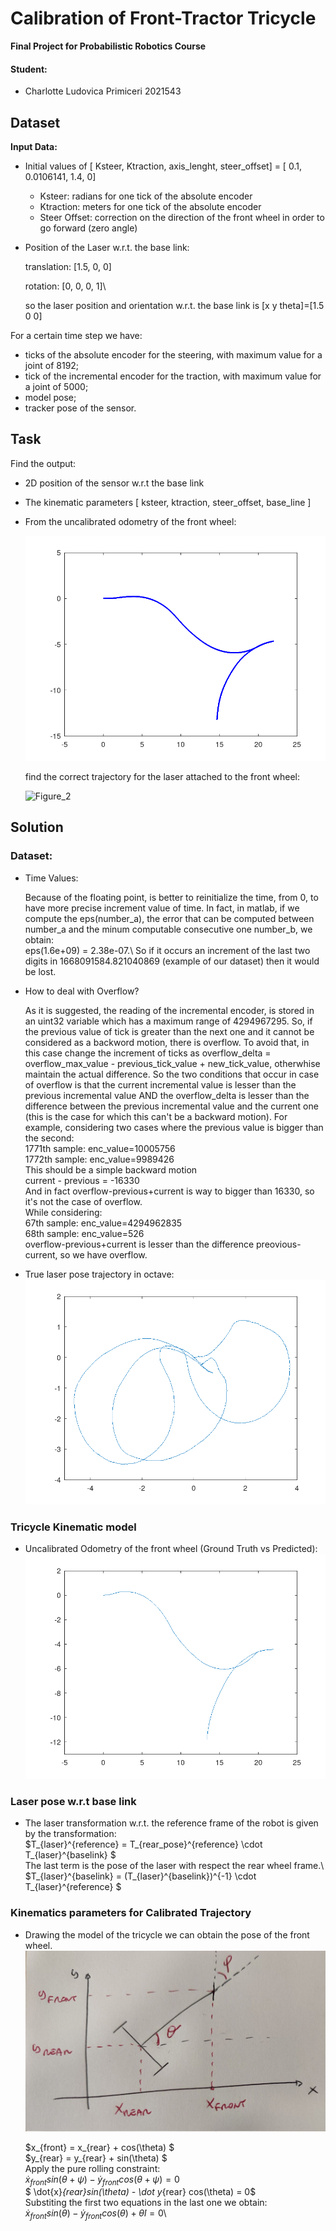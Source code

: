 # Calibration of Front-Tractor Tricycle

**Final Project for Probabilistic Robotics Course**

#### Student:
- Charlotte Ludovica Primiceri 2021543

## Dataset

**Input Data:**

- Initial values of [ Ksteer, Ktraction, axis_lenght, steer_offset] = [ 0.1, 0.0106141, 1.4, 0]
  - Ksteer: radians for one tick of the absolute encoder
  - Ktraction: meters for one tick of the absolute encoder
  - Steer Offset: correction on the direction of the front wheel in order to go forward (zero angle)
    
- Position of the Laser w.r.t. the base link:
  
  translation: [1.5, 0, 0]
  
  rotation: [0, 0, 0, 1]\
 
  so the laser position and orientation w.r.t. the base link is [x y theta]=[1.5 0 0]

For a certain time step we have:
- ticks of the absolute encoder for the steering, with maximum value for a joint of 8192;
- tick of the incremental encoder for the traction, with maximum value for a joint of 5000;
- model pose;
- tracker pose of the sensor. 


## Task

Find the output:
- 2D position of the sensor w.r.t the base link
- The kinematic parameters [ ksteer, ktraction, steer_offset, base_line ]
- From the uncalibrated odometry of the front wheel: 

  ![Figure_1](https://github.com/CharlottePrimiceri/ProbabilisticRobotics/blob/main/04-Calibration/images/uncalibrated_odometry_ground_truth.png)

  find the correct trajectory for the laser attached to the front wheel:

  ![Figure_2](https://github.com/user-attachments/assets/ca34aed1-7f20-48aa-b1fd-7660e9ba3524)

## Solution

### Dataset:
- Time Values:

  Because of the floating point, is better to reinitialize the time, from 0, to have more precise increment value of time. In fact, in matlab, if we compute the eps(number_a), the error that can be computed between number_a and the minum computable consecutive one number_b, we obtain: \
  eps(1.6e+09) = 2.38e-07.\ 
  So if it occurs  an increment of the last two digits in 1668091584.821040869 (example of our dataset) then it would be lost. 

- How to deal with Overflow?

  As it is suggested, the reading of the incremental encoder, is stored in an uint32 variable which has a maximum range of 4294967295. 
  So, if the previous value of tick is greater than the next one and it cannot be considered as a backword motion, there is overflow. To avoid that, in this case change the increment of ticks as overflow_delta = overflow_max_value - previous_tick_value + new_tick_value, otherwhise maintain the actual difference. So the two conditions that occur in case of overflow is that the current incremental value is lesser than the previous incremental value AND the overflow_delta is lesser than the difference between the previous incremental value and the current one (this is the case for which this can't be a backward motion).
  For example, considering two cases where the previous value is bigger than the second: \
  1771th sample: enc_value=10005756\
  1772th sample: enc_value=9989426\
  This should be a simple backward motion\
  current - previous = -16330\
  And in fact overflow-previous+current is way to bigger than 16330, so it's not the case of overflow.\
  While considering:\
  67th sample: enc_value=4294962835\
  68th sample: enc_value=526\
  overflow-previous+current is lesser than the difference preovious-current, so we have overflow. 

- True laser pose trajectory in octave:
   ![Figure_3](https://github.com/CharlottePrimiceri/ProbabilisticRobotics/blob/main/04-Calibration/images/true_traj_octave.png)

### Tricycle Kinematic model

- Uncalibrated Odometry of the front wheel (Ground Truth vs Predicted):
   ![Figure_4](https://github.com/CharlottePrimiceri/ProbabilisticRobotics/blob/main/04-Calibration/images/predicted_uncalibrated_odometry.png)
 

### Laser pose w.r.t base link

- The laser transformation w.r.t. the reference frame of the robot is given by the transformation:\
  $T_{laser}^{reference} = T_{rear_pose}^{reference} \cdot T_{laser}^{baselink} \$\
  The last term is the pose of the laser with respect the rear wheel frame.\ 
  $T_{laser}^{baselink} = (T_{laser}^{baselink})^{-1} \cdot T_{laser}^{reference} \$

### Kinematics parameters for Calibrated Trajectory
  
- Drawing the model of the tricycle we can obtain the pose of the front wheel.
   ![Figure 5](https://github.com/CharlottePrimiceri/ProbabilisticRobotics/blob/main/04-Calibration/images/tricycle.jpg)
   
   $x_{front} = x_{rear} + cos(\theta) $\
   $y_{rear} = y_{rear} + sin(\theta) $\
  Apply the pure rolling constraint:  
   $\dot{x}_{front}sin(\theta + \psi) - \dot y_{front} cos(\theta + \psi) = 0$\
   $ \dot{x}_{rear}sin(\theta) - \dot y_{rear} cos(\theta) = 0$\
  Substiting the first two equations in the last one we obtain:\
   $\dot{x}_{front}sin(\theta) - \dot y_{front} cos(\theta ) + \dot \theta l = 0$\ 